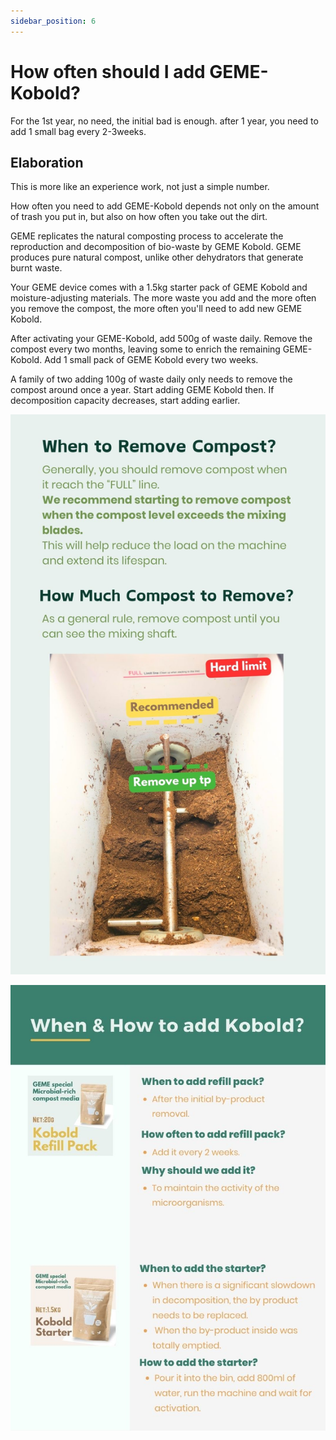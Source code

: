 ```yaml
---
sidebar_position: 6
---
```


# How often should I add GEME-Kobold?

For the 1st year, no need, the initial bad is enough.
after 1 year, you need to add 1 small bag every 2-3weeks.

## Elaboration

This is more like an experience work, not just a simple number. 

How often you need to add GEME-Kobold depends not only on the amount of trash you put in, but also on how often you take out the dirt.

GEME replicates the natural composting process to accelerate the reproduction and decomposition of bio-waste by GEME Kobold. 
GEME produces pure natural compost, unlike other dehydrators that generate burnt waste.

Your GEME device comes with a 1.5kg starter pack of GEME Kobold and moisture-adjusting materials. 
The more waste you add and the more often you remove the compost, the more often you'll need to add new GEME Kobold.

After activating your GEME-Kobold, add 500g of waste daily. 
Remove the compost every two months, leaving some to enrich the remaining GEME-Kobold. 
Add 1 small pack of GEME Kobold every two weeks.

A family of two adding 100g of waste daily only needs to remove the compost around once a year. 
Start adding GEME Kobold then. 
If decomposition capacity decreases, start adding earlier.


<div style={{ width: "49%", float: 'left', clear: 'left' }}>

![when and how to remove the compost from the geme composter](./img/when-and-how-much-to-remove-the-compost.jpg)

</div>

<div style={{ width: "49%", float: 'right', clear: 'right'}}>

![when and how to add geme kobold](./img/when-and-how-to-add-geme-kobold.jpg)

</div>

